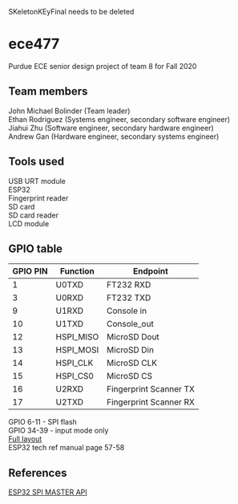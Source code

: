 
SKeletonKEyFinal needs to be deleted
# ece477
Purdue ECE senior design project of team 8 for Fall 2020  
  
## Team members
John Michael Bolinder (Team leader)  
Ethan Rodriguez (Systems engineer, secondary software engineer)  
Jiahui Zhu (Software engineer, secondary hardware engineer)  
Andrew Gan (Hardware engineer, secondary systems engineer)  
  
## Tools used
USB URT module  
ESP32  
Fingerprint reader  
SD card  
SD card reader  
LCD module  
  
## GPIO table
| GPIO PIN      | Function  | Endpoint     |
|---------------|-----------|--------------|
| 1             | U0TXD     | FT232 RXD    |
| 3             | U0RXD     | FT232 TXD    |
| 9             | U1RXD     | Console in   |
| 10            | U1TXD     | Console_out  |
| 12            | HSPI_MISO | MicroSD Dout |
| 13            | HSPI_MOSI | MicroSD Din  |
| 14            | HSPI_CLK  | MicroSD CLK  |
| 15            | HSPI_CS0  | MicroSD CS   |
| 16            | U2RXD     | Fingerprint Scanner TX |
| 17            | U2TXD     | Fingerprint Scanner RX |

GPIO 6-11 - SPI flash  
GPIO 34-39 - input mode only    
[Full layout](https://microcontrollerslab.com/wp-content/uploads/2019/02/ESP32-pinout-mapping.png)  
ESP32 tech ref manual page 57-58  
  
## References
[ESP32 SPI MASTER API](https://docs.espressif.com/projects/esp-idf/en/latest/esp32/api-reference/peripherals/spi_master.html)  
